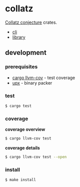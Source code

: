 # collatz

[Collatz conjecture](https://en.wikipedia.org/wiki/Collatz_conjecture) crates.

- [cli](./cli/)
- [library](./collatz/)

## development

### prerequisites

- [cargo llvm-cov](https://github.com/taiki-e/cargo-llvm-cov) - test coverage
- [upx](https://github.com/upx/upx) - binary packer

### test

```sh
$ cargo test
```

### coverage

**coverage overview**

```sh
$ cargo llvm-cov test
```

**coverage details**

```sh
$ cargo llvm-cov test --open
```

### install

```sh
$ make install
```
